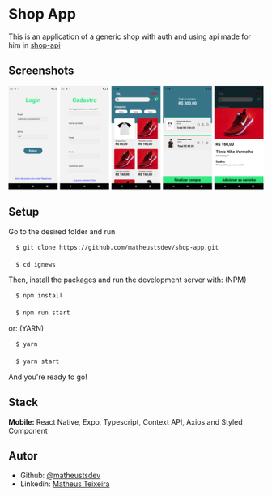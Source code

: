 # Shop App

This is an application of a generic shop with auth and using api made for him in [shop-api](https://github.com/matheustsdev/shop-api)

## Screenshots

![Screens Screenshot](./.github/Screens.png)

## Setup

Go to the desired folder and run

```bash
  $ git clone https://github.com/matheustsdev/shop-app.git

  $ cd ignews
```

Then, install the packages and run the development server with:
(NPM)

```bash
  $ npm install

  $ npm run start
```

or: (YARN)

```bash
  $ yarn

  $ yarn start
```

And you're ready to go!

## Stack

**Mobile:** React Native, Expo, Typescript, Context API, Axios and Styled Component

## Autor

- Github: [@matheustsdev](https://github.com/matheustsdev)
- Linkedin: [Matheus Teixeira](https://www.linkedin.com/in/matheust0105/)
